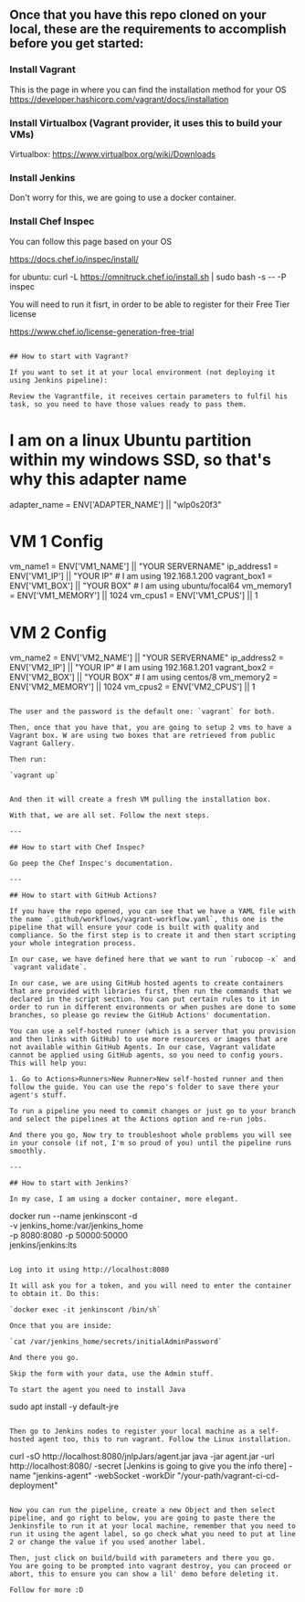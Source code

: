 ## Once that you have this repo cloned on your local, these are the requirements to accomplish before you get started: 

### Install Vagrant 

This is the page in where you can find the installation method for your OS 
https://developer.hashicorp.com/vagrant/docs/installation 

### Install Virtualbox (Vagrant provider, it uses this to build your VMs)  

Virtualbox: https://www.virtualbox.org/wiki/Downloads 

### Install Jenkins 

Don't worry for this, we are going to use a docker container.

### Install Chef Inspec 

You can follow this page based on your OS 

https://docs.chef.io/inspec/install/ 

for ubuntu: 
curl -L https://omnitruck.chef.io/install.sh | sudo bash -s -- -P inspec

You will need to run it fisrt, in order to be able to register for their Free Tier license

https://www.chef.io/license-generation-free-trial

```

## How to start with Vagrant? 

If you want to set it at your local environment (not deploying it using Jenkins pipeline): 

Review the Vagrantfile, it receives certain parameters to fulfil his task, so you need to have those values ready to pass them. 

```
# I am on a linux Ubuntu partition within my windows SSD, so that's why this adapter name
adapter_name = ENV['ADAPTER_NAME'] || "wlp0s20f3"

# VM 1 Config
vm_name1 = ENV['VM1_NAME'] || "YOUR SERVERNAME"
ip_address1 = ENV['VM1_IP'] || "YOUR IP" # I am using 192.168.1.200
vagrant_box1 = ENV['VM1_BOX'] || "YOUR BOX" # I am using ubuntu/focal64
vm_memory1 = ENV['VM1_MEMORY'] || 1024
vm_cpus1 = ENV['VM1_CPUS'] || 1

# VM 2 Config
vm_name2 = ENV['VM2_NAME'] || "YOUR SERVERNAME"
ip_address2 = ENV['VM2_IP'] || "YOUR IP" # I am using 192.168.1.201
vagrant_box2 = ENV['VM2_BOX'] || "YOUR BOX" # I am using centos/8
vm_memory2 = ENV['VM2_MEMORY'] || 1024
vm_cpus2 = ENV['VM2_CPUS'] || 1
```

The user and the password is the default one: `vagrant` for both.

Then, once that you have that, you are going to setup 2 vms to have a Vagrant box. W are using two boxes that are retrieved from public Vagrant Gallery.  

Then run: 

`vagrant up`  


And then it will create a fresh VM pulling the installation box.  

With that, we are all set. Follow the next steps.  

---

## How to start with Chef Inspec? 

Go peep the Chef Inspec's documentation. 

---

## How to start with GitHub Actions? 

If you have the repo opened, you can see that we have a YAML file with the name `.github/workflows/vagrant-workflow.yaml`, this one is the pipeline that will ensure your code is built with quality and compliance. So the first step is to create it and then start scripting your whole integration process. 

In our case, we have defined here that we want to run `rubocop -x` and `vagrant validate`.

In our case, we are using GitHub hosted agents to create containers that are provided with libraries first, then run the commands that we declared in the script section. You can put certain rules to it in order to run in different environments or when pushes are done to some branches, so please go review the GitHub Actions' documentation. 

You can use a self-hosted runner (which is a server that you provision and then links with GitHub) to use more resources or images that are not available within GitHub Agents. In our case, Vagrant validate cannot be applied using GitHub agents, so you need to config yours. This will help you:

1. Go to Actions>Runners>New Runner>New self-hosted runner and then follow the guide. You can use the repo's folder to save there your agent's stuff.

To run a pipeline you need to commit changes or just go to your branch and select the pipelines at the Actions option and re-run jobs. 

And there you go, Now try to troubleshoot whole problems you will see in your console (if not, I'm so proud of you) until the pipeline runs smoothly. 

---

## How to start with Jenkins? 

In my case, I am using a docker container, more elegant. 

``` 
docker run --name jenkinscont -d \
    -v jenkins_home:/var/jenkins_home \
    -p 8080:8080 -p 50000:50000 \
    jenkins/jenkins:lts 
``` 

Log into it using http://localhost:8080

It will ask you for a token, and you will need to enter the container to obtain it. Do this:

`docker exec -it jenkinscont /bin/sh`

Once that you are inside:

`cat /var/jenkins_home/secrets/initialAdminPassword`

And there you go.

Skip the form with your data, use the Admin stuff.

To start the agent you need to install Java

```
sudo apt install -y default-jre
```

Then go to Jenkins nodes to register your local machine as a self-hosted agent too, this to run vagrant. Follow the Linux installation.

```
curl -sO http://localhost:8080/jnlpJars/agent.jar
java -jar agent.jar -url http://localhost:8080/ -secret [Jenkins is going to give you the info there] -name "jenkins-agent" -webSocket -workDir "/your-path/vagrant-ci-cd-deployment"

```

Now you can run the pipeline, create a new Object and then select pipeline, and go right to below, you are going to paste there the Jenkinsfile to run it at your local machine, remember that you need to run it using the agent label, so go check what you need to put at line 2 or change the value if you used another label.

Then, just click on build/build with parameters and there you go.
You are going to be prompted into vagrant destroy, you can proceed or abort, this to ensure you can show a lil' demo before deleting it.

Follow for more :D
